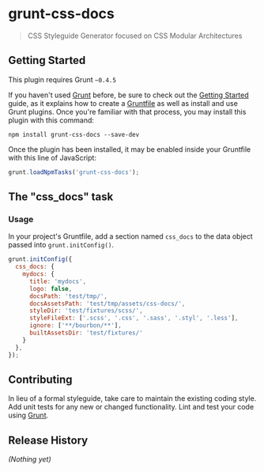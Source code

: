 # grunt-css-docs

> CSS Styleguide Generator focused on CSS Modular Architectures

## Getting Started
This plugin requires Grunt `~0.4.5`

If you haven't used [Grunt](http://gruntjs.com/) before, be sure to check out the [Getting Started](http://gruntjs.com/getting-started) guide, as it explains how to create a [Gruntfile](http://gruntjs.com/sample-gruntfile) as well as install and use Grunt plugins. Once you're familiar with that process, you may install this plugin with this command:

```shell
npm install grunt-css-docs --save-dev
```

Once the plugin has been installed, it may be enabled inside your Gruntfile with this line of JavaScript:

```js
grunt.loadNpmTasks('grunt-css-docs');
```

## The "css_docs" task

### Usage
In your project's Gruntfile, add a section named `css_docs` to the data object passed into `grunt.initConfig()`.

```js
grunt.initConfig({
  css_docs: {
    mydocs: {
      title: 'mydocs',
      logo: false,
      docsPath: 'test/tmp/',
      docsAssetsPath: 'test/tmp/assets/css-docs/',
      styleDir: 'test/fixtures/scss/',
      styleFileExt: ['.scss', '.css', '.sass', '.styl', '.less'],
      ignore: ['**/bourbon/**'],
      builtAssetsDir: 'test/fixtures/'
    }
  },
});
```

## Contributing
In lieu of a formal styleguide, take care to maintain the existing coding style. Add unit tests for any new or changed functionality. Lint and test your code using [Grunt](http://gruntjs.com/).

## Release History
_(Nothing yet)_

